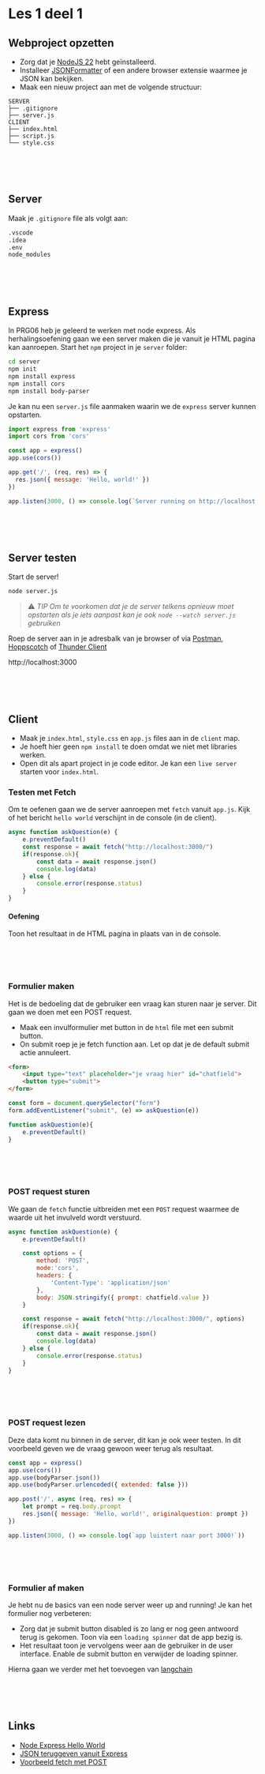 # Les 1 deel 1

## Webproject opzetten

- Zorg dat je [NodeJS 22](https://nodejs.org/en) hebt geïnstalleerd.
- Installeer [JSONFormatter](https://chromewebstore.google.com/detail/json-formatter/bcjindcccaagfpapjjmafapmmgkkhgoa) of een andere browser extensie waarmee je JSON kan bekijken.
- Maak een nieuw project aan met de volgende structuur:

```
SERVER
├── .gitignore
├── server.js
CLIENT
├── index.html
├── script.js
└── style.css
```

<br><br><br>

## Server

Maak je `.gitignore` file als volgt aan:

```sh
.vscode
.idea
.env
node_modules
```

<br><br><br>

## Express

In PRG06 heb je geleerd te werken met node express. Als herhalingsoefening gaan we een server maken die je vanuit je HTML pagina kan aanroepen. Start het `npm` project in je `server` folder:

```sh
cd server
npm init
npm install express
npm install cors
npm install body-parser
```
Je kan nu een `server.js` file aanmaken waarin we de `express` server kunnen opstarten.

```js
import express from 'express'
import cors from 'cors'

const app = express()
app.use(cors())

app.get('/', (req, res) => {
  res.json({ message: 'Hello, world!' })
})

app.listen(3000, () => console.log(`Server running on http://localhost:3000`))
```

<br><br><br>

## Server testen

Start de server!

```sh
node server.js
```
> ⚠️ *TIP Om te voorkomen dat je de server telkens opnieuw moet opstarten als je iets aanpast kan je ook `node --watch server.js` gebruiken*

Roep de server aan in je adresbalk van je browser of via [Postman](https://www.postman.com), [Hoppscotch](https://hoppscotch.io) of [Thunder Client](https://www.thunderclient.com)

http://localhost:3000

<br><br><br>

## Client

- Maak je `index.html`, `style.css` en `app.js` files aan in de `client` map.
- Je hoeft hier geen `npm install` te doen omdat we niet met libraries werken.
- Open dit als apart project in je code editor. Je kan een `live server` starten voor `index.html`.

### Testen met Fetch

Om te oefenen gaan we de server aanroepen met `fetch` vanuit `app.js`. Kijk of het bericht `hello world` verschijnt in de console (in de client).

```js
async function askQuestion(e) {
    e.preventDefault()
    const response = await fetch("http://localhost:3000/") 
    if(response.ok){
        const data = await response.json()
        console.log(data)
    } else {
        console.error(response.status)
    }
}
```
#### Oefening

Toon het resultaat in de HTML pagina in plaats van in de console.

<br><br><br>

### Formulier maken

Het is de bedoeling dat de gebruiker een vraag kan sturen naar je server. Dit gaan we doen met een POST request.

- Maak een invulformulier met button in de `html` file met een submit button.
- On submit roep je je fetch function aan. Let op dat je de default submit actie annuleert.

```html
<form>
    <input type="text" placeholder="je vraag hier" id="chatfield">
    <button type="submit">
</form>
```
```js
const form = document.querySelector("form")
form.addEventListener("submit", (e) => askQuestion(e))

function askQuestion(e){
    e.preventDefault()
}
```

<br><br><br>

### POST request sturen

We gaan de `fetch` functie uitbreiden met een `POST` request waarmee de waarde uit het invulveld wordt verstuurd.

```js
async function askQuestion(e) {
    e.preventDefault()

    const options = {
        method: 'POST',
        mode:'cors',
        headers: {
            'Content-Type': 'application/json'
        },
        body: JSON.stringify({ prompt: chatfield.value })
    }

    const response = await fetch("http://localhost:3000/", options) 
    if(response.ok){
        const data = await response.json()
        console.log(data)
    } else {
        console.error(response.status)
    }
}
```

<br><br><br>

### POST request lezen

Deze data komt nu binnen in de server, dit kan je ook weer testen. In dit voorbeeld geven we de vraag gewoon weer terug als resultaat.

```js
const app = express()
app.use(cors())
app.use(bodyParser.json())
app.use(bodyParser.urlencoded({ extended: false }))

app.post('/', async (req, res) => {
    let prompt = req.body.prompt
    res.json({ message: 'Hello, world!', originalquestion: prompt })
})

app.listen(3000, () => console.log(`app luistert naar port 3000!`))
```
<br><br><br>

### Formulier af maken

Je hebt nu de basics van een node server weer up and running! Je kan het formulier nog verbeteren:

- Zorg dat je submit button disabled is zo lang er nog geen antwoord terug is gekomen. Toon via een `loading spinner` dat de app bezig is.
- Het resultaat toon je vervolgens weer aan de gebruiker in de user interface. Enable de submit button en verwijder de loading spinner.

Hierna gaan we verder met het toevoegen van [langchain](langchain.md)

<br><Br><br>

## Links

- [Node Express Hello World](https://expressjs.com/en/starter/hello-world.html)
- [JSON teruggeven vanuit Express](https://expressjs.com/en/5x/api.html#res.json)
- [Voorbeeld fetch met POST](https://jasonwatmore.com/post/2021/09/05/fetch-http-post-request-examples)